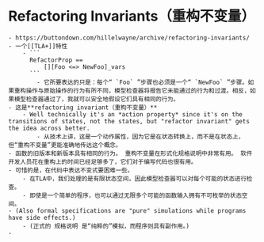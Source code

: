 # Refactoring Invariants（重构不变量）
	- https://buttondown.com/hillelwayne/archive/refactoring-invariants/
	- 一个[[TLA+]]特性
		- ```
		  RefactorProp ==
		      [][Foo <=> NewFoo]_vars
		  ```
			- 它所要表达的只是：每个“ `Foo` ”步骤也必须是一个“ `NewFoo` ”步骤。如果重构操作与原始操作的行为有所不同，模型检查器将报告它未能通过的行为和过渡。相反，如果模型检查器通过了，我就可以安全地假设它们具有相同的行为。
	- 这是**refactoring invariant（重构不变量）**
		- Well technically it's an *action property* since it's on the transitions of states, not the states, but "refactor invariant" gets the idea across better.
			- 从技术上讲，这是一个动作属性，因为它是在状态转换上，而不是在状态上，但“重构不变量”更能准确地传达这个概念。
	- 函数的旧版本和新版本具有相同的行为。 重构不变量在形式化规格说明中非常有用。 软件开发人员花在重构上的时间已经足够多了，它们对于编写代码也很有用。
	- 可惜的是，在代码中表达不变式要困难一些。
		- 在TLA中，我们处理的是有限状态空间，因此模型检查器可以对每个可能的状态进行检查。
		- 即使是一个简单的程序，也可以通过无限多个可能的函数输入拥有不可枚举的状态空间。
	- (Also formal specifications are "pure" simulations while programs have side effects.)
		- (正式的 规格说明 是“纯粹的”模拟，而程序则具有副作用。)
	-